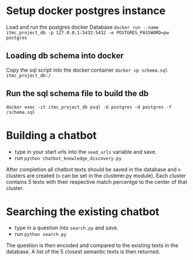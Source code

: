 # Setup docker postgres instance
Load and run the postgres docker Database
`docker run --name itmc_project_db -p 127.0.0.1:5432:5432 -e POSTGRES_PASSWORD=pw postgres`

## Loading db schema into docker
Copy the sql script into the docker container
`docker cp schema.sql itmc_project_db:/`

## Run the sql schema file to build the db
`docker exec -it itmc_project_db psql -U postgres -d postgres -f /schema.sql`

# Building a chatbot
- type in your start urls  into the `seed_urls` variable and save.
- run `python chatbot_knowledge_discovery.py`

After completion all chatbot texts should be saved in the database and `n` clusters are created (`n` can be set in the clusterer.py module).
Each cluster contains 5 texts with their respective match percentge to the center of that cluster.

# Searching the existing chatbot
- type in a question into `search.py` and save.
- run `python search.py`

The question is then encoded and compared to the existing texts in the database. A list of the 5 closest semantic texts is then returned.
